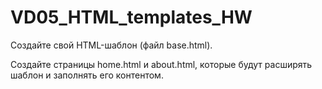 # VD05_HTML_templates_HW
 
Создайте свой HTML-шаблон (файл base.html).

Создайте страницы home.html и about.html, которые будут расширять шаблон и заполнять его контентом.